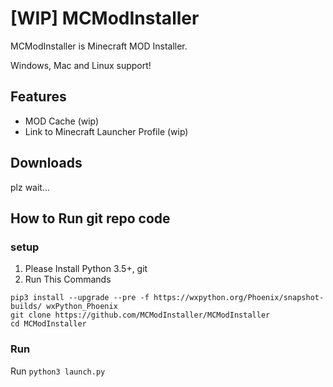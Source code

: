 # [WIP] MCModInstaller

MCModInstaller is Minecraft MOD Installer.

Windows, Mac and Linux support!

## Features

- MOD Cache (wip)
- Link to Minecraft Launcher Profile (wip)

## Downloads

plz wait...

## How to Run git repo code

### setup

1. Please Install Python 3.5+, git
2. Run This Commands
```
pip3 install --upgrade --pre -f https://wxpython.org/Phoenix/snapshot-builds/ wxPython_Phoenix
git clone https://github.com/MCModInstaller/MCModInstaller
cd MCModInstaller
```

### Run
Run `python3 launch.py`
